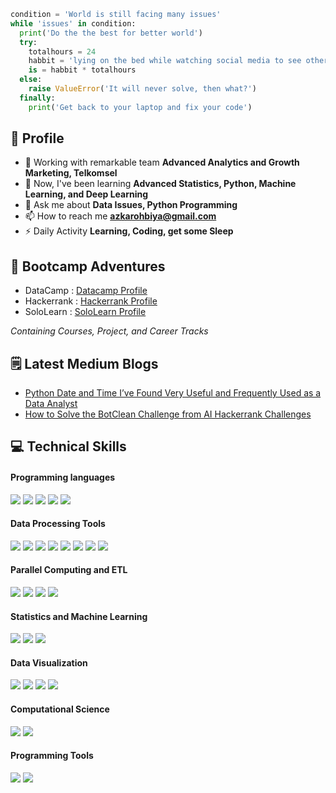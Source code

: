 ```python
condition = 'World is still facing many issues'
while 'issues' in condition:
  print('Do the the best for better world')
  try:
    totalhours = 24
    habbit = 'lying on the bed while watching social media to see other\'s life'
    is = habbit * totalhours
  else:
    raise ValueError('It will never solve, then what?')
  finally:
    print('Get back to your laptop and fix your code')
```
## 🧔 Profile

- 🔭 Working with remarkable team **Advanced Analytics and Growth Marketing, Telkomsel**
- 🌱 Now, I've been learning **Advanced Statistics, Python, Machine Learning, and Deep Learning**
- 💬 Ask me about **Data Issues, Python Programming**
- 📫 How to reach me **azkarohbiya@gmail.com**
- ⚡ Daily Activity **Learning, Coding, get some Sleep**

## 🏫 Bootcamp Adventures

- DataCamp : [Datacamp Profile](https://www.datacamp.com/profile/azkarohbiya)
- Hackerrank : [Hackerrank Profile](https://www.hackerrank.com/azkarohbiya)
- SoloLearn : [SoloLearn Profile](https://www.sololearn.com/profile/21910164)

*Containing Courses, Project, and Career Tracks*

## 🗒️ Latest Medium Blogs

- [Python Date and Time I’ve Found Very Useful and Frequently Used as a Data Analyst](https://python.plainenglish.io/python-date-and-time-ive-found-very-useful-and-frequently-used-as-data-analyst-556122a4da99)
- [How to Solve the BotClean Challenge from AI Hackerrank Challenges](https://python.plainenglish.io/breaking-ai-hackerrank-challenges-bot-clean-1ec7f7204fca)

## 💻 Technical Skills
#### Programming languages
![](https://img.shields.io/badge/Code-Python-informational?style=flat&logo=python&logoColor=white&color=6aa6f8)
![](https://img.shields.io/badge/Shell-Bash-informational?style=flat&logo=gnu-bash&logoColor=white&color=6aa6f8)
![](https://img.shields.io/badge/Code-JavaScript-informational?style=flat&logo=javascript&logoColor=white&color=6aa6f8)
![](https://img.shields.io/badge/Code-C++-informational?style=flat&logo=cplusplus&logoColor=white&color=6aa6f8)
![](https://img.shields.io/badge/Code-VisualBasic-informational?style=flat&logo=visualbasic&logoColor=white&color=6aa6f8)

#### Data Processing Tools
![](https://img.shields.io/badge/RDBMS-HiveQL-informational?style=flat&logo=hive&logoColor=white&color=6aa6f8)
![](https://img.shields.io/badge/Python-Pandas-informational?style=flat&logo=pandas&logoColor=white&color=6aa6f8)
![](https://img.shields.io/badge/Python-Dask-informational?style=flat&logo=dask&logoColor=white&color=6aa6f8)
![](https://img.shields.io/badge/RDBMS-MySQL-informational?style=flat&logo=mysql&logoColor=white&color=6aa6f8)
![](https://img.shields.io/badge/RDBMS-PostgreSQL-informational?style=flat&logo=postgresql&logoColor=white&color=6aa6f8)
![](https://img.shields.io/badge/MS-Excel-informational?style=flat&logo=microsoft&logoColor=white&color=6aa6f8)
![](https://img.shields.io/badge/RDBMS-Scala-informational?style=flat&logo=scala&logoColor=white&color=6aa6f8)
![](https://img.shields.io/badge/DB-mongoDB-informational?style=flat&logo=mongoDB&logoColor=white&color=6aa6f8)

#### Parallel Computing and ETL
![](https://img.shields.io/badge/BigData-ApacheHadoop-informational?style=flat&logo=apachehadoop&logoColor=white&color=6aa6f8)
![](https://img.shields.io/badge/BigData-ApacheSpark-informational?style=flat&logo=apachespark&logoColor=white&color=6aa6f8)
![](https://img.shields.io/badge/ETL-Pentaho-informational?style=flat&logo=pentaho&logoColor=white&color=6aa6f8)
![](https://img.shields.io/badge/ETL-ApacheAirflow-informational?style=flat&logo=apacheairflow&logoColor=white&color=6aa6f8)

#### Statistics and Machine Learning
![](https://img.shields.io/badge/Python-Scipy-informational?style=flat&logo=scipy&logoColor=white&color=6aa6f8)
![](https://img.shields.io/badge/Python-statsmodels-informational?style=flat&logo=statsmodels&logoColor=white&color=6aa6f8)
![](https://img.shields.io/badge/Python-sklearn-informational?style=flat&logo=scikitlearn&logoColor=white&color=6aa6f8)

#### Data Visualization
![](https://img.shields.io/badge/Python-Matplotlib-informational?style=flat&logo=matplotlib&logoColor=white&color=6aa6f8)
![](https://img.shields.io/badge/Python-Seaborn-informational?style=flat&logo=seaborn&logoColor=white&color=6aa6f8)
![](https://img.shields.io/badge/Microsoft-ThinkCell-informational?style=flat&logo=thinkcell&logoColor=white&color=6aa6f8)
![](https://img.shields.io/badge/Python-Bokeh-informational?style=flat&logo=bokeh&logoColor=white&color=6aa6f8)

#### Computational Science
![](https://img.shields.io/badge/Linux-Gromacs-informational?style=flat&logo=gromacs&logoColor=white&color=6aa6f8)
![](https://img.shields.io/badge/Linux-VMD-informational?style=flat&logo=vmd&logoColor=white&color=6aa6f8)

#### Programming Tools
![](https://img.shields.io/badge/Editor-VIM-informational?style=flat&logo=vim&logoColor=white&color=6aa6f8)
![](https://img.shields.io/badge/Editor-Jupyter-informational?style=flat&logo=jupyter&logoColor=white&color=6aa6f8)



